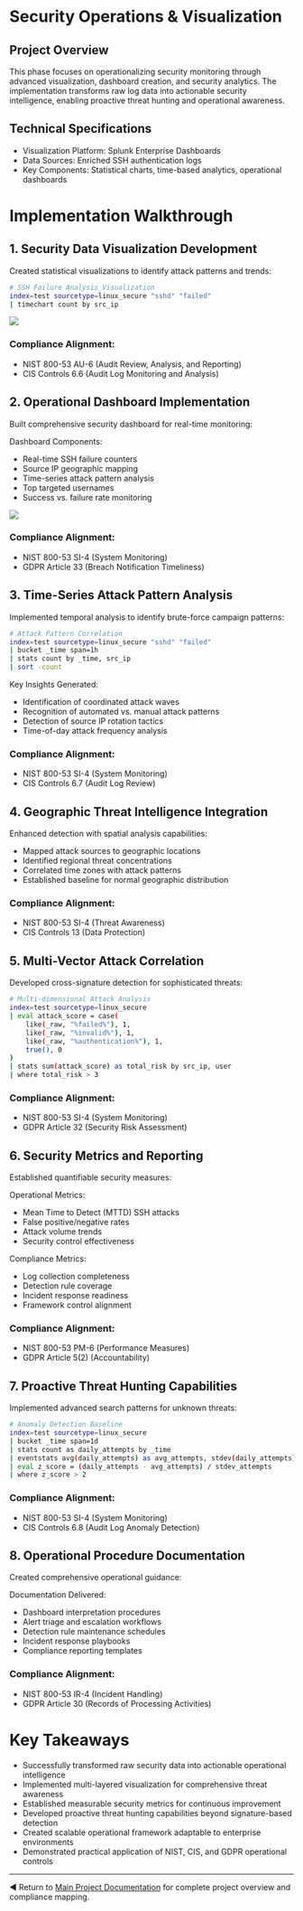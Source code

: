 # Security Operations & Visualization

## Project Overview
This phase focuses on operationalizing security monitoring through advanced visualization, dashboard creation, and security analytics. The implementation transforms raw log data into actionable security intelligence, enabling proactive threat hunting and operational awareness.

## Technical Specifications
- Visualization Platform: Splunk Enterprise Dashboards
- Data Sources: Enriched SSH authentication logs
- Key Components: Statistical charts, time-based analytics, operational dashboards

# Implementation Walkthrough

## 1. Security Data Visualization Development
Created statistical visualizations to identify attack patterns and trends:
```bash
# SSH Failure Analysis Visualization
index=test sourcetype=linux_secure "sshd" "failed"
| timechart count by src_ip
```

![](https://i.postimg.cc/tRdcHB28/25-Converting-searches-into-charts-for-analysis.png)

### Compliance Alignment:
- NIST 800-53 AU-6 (Audit Review, Analysis, and Reporting)
- CIS Controls 6.6 (Audit Log Monitoring and Analysis)

## 2. Operational Dashboard Implementation
Built comprehensive security dashboard for real-time monitoring:

Dashboard Components:
- Real-time SSH failure counters
- Source IP geographic mapping
- Time-series attack pattern analysis
- Top targeted usernames
- Success vs. failure rate monitoring

![](https://i.postimg.cc/jdsFqy12/26-Adding-the-graph-to-my-dashboard-after-a-few-more-attempts.png)

### Compliance Alignment:
- NIST 800-53 SI-4 (System Monitoring)
- GDPR Article 33 (Breach Notification Timeliness)

## 3. Time-Series Attack Pattern Analysis
Implemented temporal analysis to identify brute-force campaign patterns:
```bash
# Attack Pattern Correlation
index=test sourcetype=linux_secure "sshd" "failed"
| bucket _time span=1h
| stats count by _time, src_ip
| sort -count
```
Key Insights Generated:
- Identification of coordinated attack waves
- Recognition of automated vs. manual attack patterns
- Detection of source IP rotation tactics
- Time-of-day attack frequency analysis

### Compliance Alignment:
- NIST 800-53 SI-4 (System Monitoring)
- CIS Controls 6.7 (Audit Log Review)

## 4. Geographic Threat Intelligence Integration
Enhanced detection with spatial analysis capabilities:
- Mapped attack sources to geographic locations
- Identified regional threat concentrations
- Correlated time zones with attack patterns
- Established baseline for normal geographic distribution

### Compliance Alignment:
- NIST 800-53 SI-4 (Threat Awareness)
- CIS Controls 13 (Data Protection)

## 5. Multi-Vector Attack Correlation
Developed cross-signature detection for sophisticated threats:
```bash
# Multi-dimensional Attack Analysis
index=test sourcetype=linux_secure 
| eval attack_score = case(
    like(_raw, "%failed%"), 1,
    like(_raw, "%invalid%"), 1,
    like(_raw, "%authentication%"), 1,
    true(), 0
)
| stats sum(attack_score) as total_risk by src_ip, user
| where total_risk > 3
```

### Compliance Alignment:
- NIST 800-53 SI-4 (System Monitoring)
- GDPR Article 32 (Security Risk Assessment)

## 6. Security Metrics and Reporting
Established quantifiable security measures:

Operational Metrics:
- Mean Time to Detect (MTTD) SSH attacks
- False positive/negative rates
- Attack volume trends
- Security control effectiveness

Compliance Metrics:
- Log collection completeness
- Detection rule coverage
- Incident response readiness
- Framework control alignment

### Compliance Alignment:
- NIST 800-53 PM-6 (Performance Measures)
- GDPR Article 5(2) (Accountability)

## 7. Proactive Threat Hunting Capabilities
Implemented advanced search patterns for unknown threats:
```bash
# Anomaly Detection Baseline
index=test sourcetype=linux_secure
| bucket _time span=1d
| stats count as daily_attempts by _time
| eventstats avg(daily_attempts) as avg_attempts, stdev(daily_attempts) as stdev_attempts
| eval z_score = (daily_attempts - avg_attempts) / stdev_attempts
| where z_score > 2
```
### Compliance Alignment:
- NIST 800-53 SI-4 (System Monitoring)
- CIS Controls 6.8 (Audit Log Anomaly Detection)

## 8. Operational Procedure Documentation
Created comprehensive operational guidance:

Documentation Delivered:
- Dashboard interpretation procedures
- Alert triage and escalation workflows
- Detection rule maintenance schedules
- Incident response playbooks
- Compliance reporting templates

### Compliance Alignment:
- NIST 800-53 IR-4 (Incident Handling)
- GDPR Article 30 (Records of Processing Activities)

# Key Takeaways
- Successfully transformed raw security data into actionable operational intelligence
- Implemented multi-layered visualization for comprehensive threat awareness
- Established measurable security metrics for continuous improvement
- Developed proactive threat hunting capabilities beyond signature-based detection
- Created scalable operational framework adaptable to enterprise environments
- Demonstrated practical application of NIST, CIS, and GDPR operational controls

---

◀️ Return to [Main Project Documentation](https://github.com/ChadVanHalen/Tech-Portfolio/blob/main/projects/SIEM%20Setup%20Lab/README.md) for complete project overview and compliance mapping.

